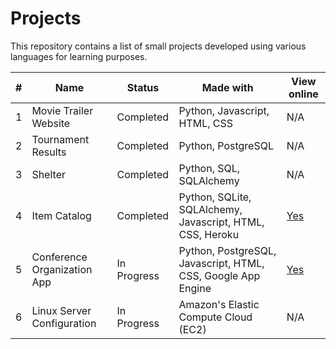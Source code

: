 # Projects
This repository contains a list of small projects developed using
various languages for learning purposes.

| # | Name | Status | Made with | View online |
| --- | --- | --- | --- | --- |
| 1 | Movie Trailer Website | Completed | Python, Javascript, HTML, CSS | N/A |
| 2 | Tournament Results | Completed | Python, PostgreSQL | N/A |
| 3 | Shelter | Completed | Python, SQL, SQLAlchemy | N/A |
| 4 | Item Catalog | Completed | Python, SQLite, SQLAlchemy, Javascript, HTML, CSS, Heroku | [Yes](https://floating-reaches-7281.herokuapp.com/) |
| 5 | Conference Organization App | In Progress | Python, PostgreSQL, Javascript, HTML, CSS, Google App Engine | [Yes](https://conforgapp.appspot.com/) |
| 6 | Linux Server Configuration | In Progress | Amazon's Elastic Compute Cloud (EC2) | N/A |
